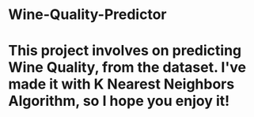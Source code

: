 # Wine-Quality-Predictor
# This project involves on predicting Wine Quality, from the dataset. I've made it with K Nearest Neighbors Algorithm, so I hope you enjoy it!

